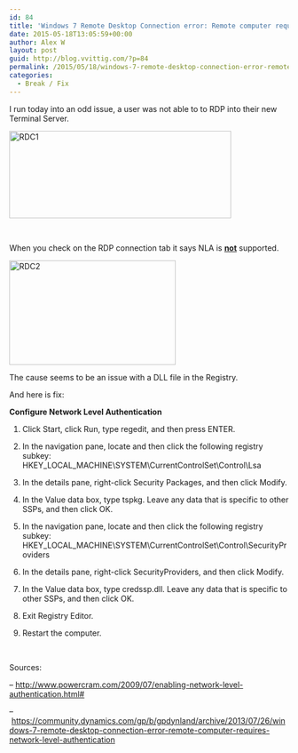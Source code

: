 ```yaml
---
id: 84
title: 'Windows 7 Remote Desktop Connection error: Remote computer requires Network Level Authentication'
date: 2015-05-18T13:05:59+00:00
author: Alex W
layout: post
guid: http://blog.vvittig.com/?p=84
permalink: /2015/05/18/windows-7-remote-desktop-connection-error-remote-computer-requires-network-level-authentication/
categories:
  - Break / Fix
---
```

I run today into an odd issue, a user was not able to to RDP into their new Terminal Server.

[<img class="aligncenter wp-image-85 size-full" src="http://blog.vvittig.com/wp-content/uploads/2015/05/RDC1.jpg" alt="RDC1" width="400" height="157" srcset="https://blog.vvittig.com/wp-content/uploads/2015/05/RDC1.jpg 400w, https://blog.vvittig.com/wp-content/uploads/2015/05/RDC1-300x118.jpg 300w" sizes="(max-width: 400px) 100vw, 400px" />](http://blog.vvittig.com/wp-content/uploads/2015/05/RDC1.jpg)

&nbsp;

When you check on the RDP connection tab it says NLA is <span style="text-decoration: underline;"><strong>not</strong></span> supported.

[<img class="aligncenter size-medium wp-image-86" src="http://blog.vvittig.com/wp-content/uploads/2015/05/RDC2-300x188.jpg" alt="RDC2" width="300" height="188" srcset="https://blog.vvittig.com/wp-content/uploads/2015/05/RDC2-300x188.jpg 300w, https://blog.vvittig.com/wp-content/uploads/2015/05/RDC2.jpg 400w" sizes="(max-width: 300px) 100vw, 300px" />](http://blog.vvittig.com/wp-content/uploads/2015/05/RDC2.jpg)

The cause seems to be an issue with a DLL file in the Registry.

And here is fix:

**Configure Network Level Authentication**
  
1. Click Start, click Run, type regedit, and then press ENTER.
  
2. In the navigation pane, locate and then click the following registry subkey: HKEY\_LOCAL\_MACHINE\SYSTEM\CurrentControlSet\Control\Lsa
  
3. In the details pane, right-click Security Packages, and then click Modify.
  
4. In the Value data box, type tspkg. Leave any data that is specific to other SSPs, and then click OK.
  
5. In the navigation pane, locate and then click the following registry subkey: HKEY\_LOCAL\_MACHINE\SYSTEM\CurrentControlSet\Control\SecurityProviders
  
6. In the details pane, right-click SecurityProviders, and then click Modify.
  
7. In the Value data box, type credssp.dll. Leave any data that is specific to other SSPs, and then click OK.
  
8. Exit Registry Editor.
  
9. Restart the computer.

&nbsp;

Sources:
  
&#8211; <http://www.powercram.com/2009/07/enabling-network-level-authentication.html#>
  
&#8211; <https://community.dynamics.com/gp/b/gpdynland/archive/2013/07/26/windows-7-remote-desktop-connection-error-remote-computer-requires-network-level-authentication>